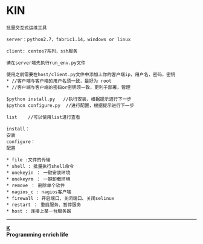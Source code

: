 ﻿KIN
 ======

    批量交互式运维工具

    server：python2.7，fabric1.14，windows or linux

    client: centos7系列，ssh服务

    请在server端先执行run_env.py文件

    使用之前需要在host/client.py文件中添加上你的客户端ip，用户名，密码，密钥
    * //客户端与客户端的用户名须一致，最好为 root
    * //客户端与客户端的密码or密钥须一致，更利于部署，管理
 
    $python install.py   //执行安装，根据提示进行下一步
    $python configure.py  //进行配置，根据提示进行下一步

    list    //可以使用list进行查看

    install：
    安装  
    configure：
    配置
  
    * file :文件的传输
    * shell : 批量执行shell命令
    * onekeyin ： 一键安装环境
    * onekeyrm ： 一键卸载环境
    * remove ： 删除单个软件
    * nagios_c : nagios客户端
    * firewall : 开启端口、关闭端口、关闭selinux
    * restart ： 重启服务、暂停服务
    * host : 连接上某一台服务器
_________
[__K__](https://www.ktianc.com "ktianc")  
  __Programming enrich life__
